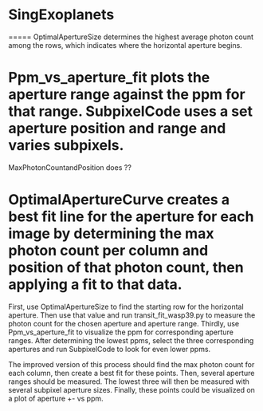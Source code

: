 # SingExoplanets

=====
OptimalApertureSize determines the highest average photon count among the rows, which indicates where the horizontal aperture begins.

Ppm_vs_aperture_fit plots the aperture range against the ppm for that range.
SubpixelCode uses a set aperture position and range and varies subpixels.
=====
MaxPhotonCountandPosition does ??

OptimalApertureCurve creates a best fit line for the aperture for each image by determining the max photon count per column and position of that photon count, then applying a fit to that data.
=====


First, use OptimalApertureSize to find the starting row for the horizontal aperture. Then use that value and run transit_fit_wasp39.py to measure the photon count for the chosen aperture and aperture range. Thirdly, use Ppm_vs_aperture_fit to visualize the ppm for corresponding aperture ranges. After determining the lowest ppms, select the three corresponding apertures and run SubpixelCode to look for even lower ppms.


The improved version of this process should find the max photon count for each column, then create a best fit for these points. Then, several aperture ranges should be measured. The lowest three will then be measured with several subpixel aperture sizes. Finally, these points could be visualized on a plot of aperture +- vs ppm.
